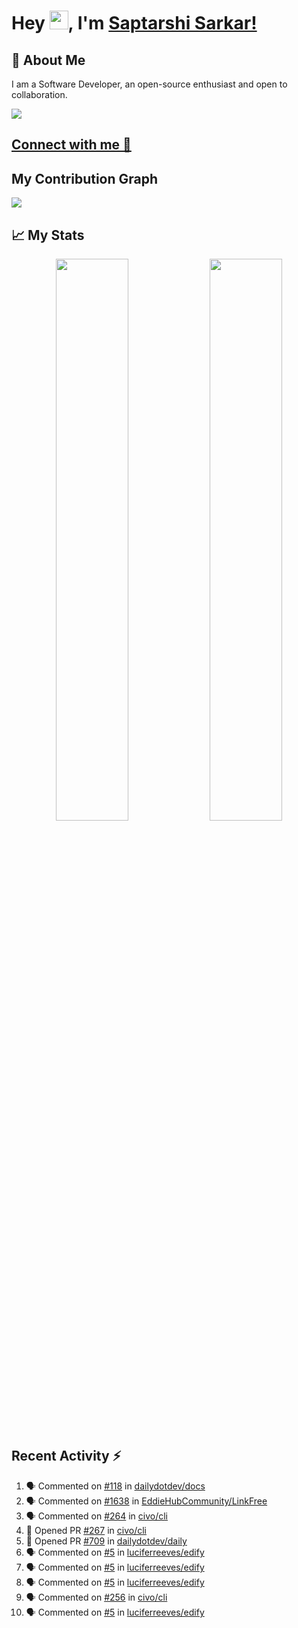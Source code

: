 # Hey <img src="https://github.com/TheDudeThatCode/TheDudeThatCode/blob/master/Assets/Hi.gif" width="30">, I'm [Saptarshi Sarkar!](https://bio.link/saptarshi) 

## 🚀 About Me
I am a Software Developer, an open-source enthusiast and open to collaboration.

![](https://visitor-badge.laobi.icu/badge?page_id=saptarshisarkar12.saptarshisarkar12)

## [Connect with me 💬](https://bio.link/saptarshi) 

## My Contribution Graph 
<img src="https://activity-graph.herokuapp.com/graph?username=SaptarshiSarkar12&bg_color=0f2d3d&color=1cadfb&line=1cadfb&point=1cadfb&area=true&hide_border=true">

## 📈 My Stats
<p align="center">	
  <img width="48%" src="https://github-readme-stats.vercel.app/api?username=saptarshisarkar12&show_icons=true&theme=tokyonight" />
  <img width="48%" src="https://github-readme-streak-stats.herokuapp.com/?user=saptarshisarkar12&theme=tokyonight" />
</p>

## Recent Activity :zap:
<!--START_SECTION:activity-->
1. 🗣 Commented on [#118](https://github.com/dailydotdev/docs/issues/118) in [dailydotdev/docs](https://github.com/dailydotdev/docs)
2. 🗣 Commented on [#1638](https://github.com/EddieHubCommunity/LinkFree/issues/1638) in [EddieHubCommunity/LinkFree](https://github.com/EddieHubCommunity/LinkFree)
3. 🗣 Commented on [#264](https://github.com/civo/cli/issues/264) in [civo/cli](https://github.com/civo/cli)
4. 💪 Opened PR [#267](https://github.com/civo/cli/pull/267) in [civo/cli](https://github.com/civo/cli)
5. 💪 Opened PR [#709](https://github.com/dailydotdev/daily/pull/709) in [dailydotdev/daily](https://github.com/dailydotdev/daily)
6. 🗣 Commented on [#5](https://github.com/luciferreeves/edify/issues/5) in [luciferreeves/edify](https://github.com/luciferreeves/edify)
7. 🗣 Commented on [#5](https://github.com/luciferreeves/edify/issues/5) in [luciferreeves/edify](https://github.com/luciferreeves/edify)
8. 🗣 Commented on [#5](https://github.com/luciferreeves/edify/issues/5) in [luciferreeves/edify](https://github.com/luciferreeves/edify)
9. 🗣 Commented on [#256](https://github.com/civo/cli/issues/256) in [civo/cli](https://github.com/civo/cli)
10. 🗣 Commented on [#5](https://github.com/luciferreeves/edify/issues/5) in [luciferreeves/edify](https://github.com/luciferreeves/edify)
<!--END_SECTION:activity-->
